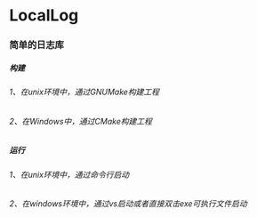 # LocalLog

### 简单的日志库

##### 构建
###### 1、在unix环境中，通过GNUMake构建工程
###### 2、在Windows中，通过CMake构建工程

##### 运行
###### 1、在unix环境中，通过命令行启动
###### 2、在windows环境中，通过vs启动或者直接双击exe可执行文件启动

